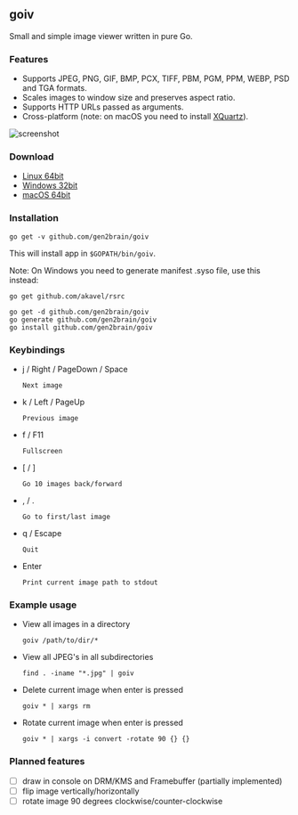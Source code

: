 ## goiv

Small and simple image viewer written in pure Go.


### Features

* Supports JPEG, PNG, GIF, BMP, PCX, TIFF, PBM, PGM, PPM, WEBP, PSD and TGA formats.
* Scales images to window size and preserves aspect ratio.
* Supports HTTP URLs passed as arguments.
* Cross-platform (note: on macOS you need to install [XQuartz](https://www.xquartz.org/)).

![screenshot](https://goo.gl/1Qgqwm)


### Download

 - [Linux 64bit](https://github.com/gen2brain/goiv/releases/download/1.0/goiv-1.0-linux-64bit.tar.gz)
 - [Windows 32bit](https://github.com/gen2brain/goiv/releases/download/1.0/goiv-1.0-windows-32bit.zip)
 - [macOS 64bit](https://github.com/gen2brain/goiv/releases/download/1.0/goiv-1.0-darwin-64bit.zip)


### Installation

    go get -v github.com/gen2brain/goiv


This will install app in `$GOPATH/bin/goiv`.

Note: On Windows you need to generate manifest .syso file, use this instead:

    go get github.com/akavel/rsrc
    
    go get -d github.com/gen2brain/goiv
    go generate github.com/gen2brain/goiv
    go install github.com/gen2brain/goiv


### Keybindings

* j / Right / PageDown / Space

    `Next image`

* k / Left / PageUp

    `Previous image`

* f / F11

    `Fullscreen`

* [ / ]

    `Go 10 images back/forward`

* , / .

    `Go to first/last image`

* q / Escape

    `Quit`

* Enter

    `Print current image path to stdout`


### Example usage

* View all images in a directory

    `goiv /path/to/dir/*`

* View all JPEG's in all subdirectories

    `find . -iname "*.jpg" | goiv`

* Delete current image when enter is pressed

    `goiv * | xargs rm`

* Rotate current image when enter is pressed

    `goiv * | xargs -i convert -rotate 90 {} {}`


### Planned features

- [ ] draw in console on DRM/KMS and Framebuffer (partially implemented) 
- [ ] flip image vertically/horizontally
- [ ] rotate image 90 degrees clockwise/counter-clockwise
